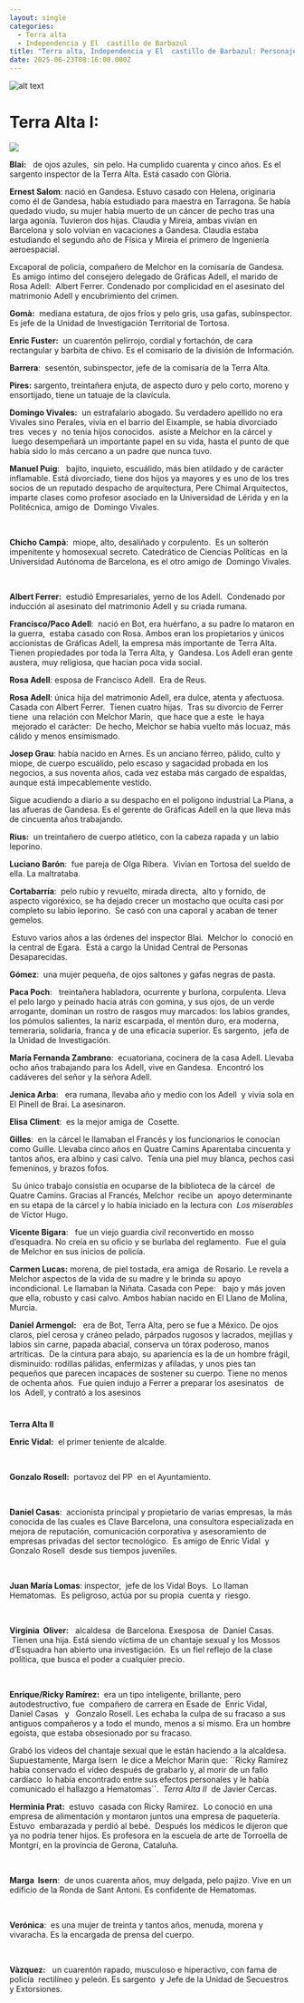 ```yaml
---
layout: single
categories:
  - Terra alta
  - Independencia y El  castillo de Barbazul
title: "Terra alta, Independencia y El  castillo de Barbazul: Personajes secundarios"
date: 2025-06-23T08:16:00.000Z
---
```

![alt text](/assets/img/banner.jpg)






# **Terra Alta I:**

![](/assets/img/libro-de-terra.jpg)







**Blai:**   de ojos azules,  sin pelo. Ha cumplido cuarenta y cinco años.
Es el sargento inspector de la Terra Alta. Está casado con Glòria.

**Ernest Salom**: nació en Gandesa. Estuvo casado con Helena, originaria como él de Gandesa, había estudiado para maestra en Tarragona. Se había quedado viudo, su mujer
había muerto de un cáncer de pecho tras una larga agonía. Tuvieron dos hijas. Claudia y Mireia, ambas vivían en Barcelona y solo volvían en vacaciones a
Gandesa. Claudia estaba estudiando el segundo año de Física y Mireia el primero
de Ingeniería aeroespacial.

Excaporal de policía, compañero de Melchor en la comisaría de Gandesa.  Es amigo íntimo del consejero delegado de Gráficas Adell, el marido de Rosa Adell:  Albert
Ferrer. Condenado por complicidad en el asesinato del matrimonio Adell y
encubrimiento del crimen. 

**Gomà:**  mediana estatura, de ojos fríos y pelo gris, usa gafas,
subinspector. Es jefe de la Unidad de Investigación Territorial de Tortosa.

**Enric Fuster:**  un cuarentón pelirrojo, cordial y fortachón, de cara rectangular y barbita de
chivo. Es el comisario de la división de Información.

**Barrera**:  sesentón, subinspector, jefe de la comisaría de la Terra Alta. 

**Pires:** sargento, treintañera enjuta, de aspecto duro y pelo corto, moreno y ensortijado, tiene un tatuaje de la clavícula.

**Domingo Vivales:**  un estrafalario abogado. Su verdadero apellido no era Vivales sino Perales, vivía en el barrio del Eixample, se había divorciado
tres  veces y  no tenía hijos conocidos.  asiste a Melchor en la cárcel y  luego desempeñará un importante papel en su
vida, hasta el punto de que había sido lo más cercano a un padre que nunca tuvo.

**Manuel Puig**:   bajito, inquieto, escuálido, más bien atildado y de carácter inflamable.
Está divorciado, tiene dos hijos ya mayores y es uno de los tres socios de un
reputado despacho de arquitectura, Pere Chimal Arquitectos, imparte clases como
profesor asociado en la Universidad de Lérida y en la Politécnica, amigo de  Domingo
Vivales.

 

**Chicho Campà**:  miope, alto, desaliñado y corpulento.  Es un solterón impenitente y homosexual secreto. Catedrático de Ciencias Políticas  en la Universidad Autónoma de Barcelona, es el otro amigo de  Domingo Vivales.

 

**Albert Ferrer:**  estudió Empresariales, yerno de los Adell. 
Condenado por inducción al asesinato del matrimonio Adell y su criada
rumana.

**Francisco/Paco Adell**:  nació en Bot, era huérfano, a su padre lo mataron en la guerra,  estaba casado con Rosa. Ambos eran los propietarios y únicos accionistas de Gráficas Adell, la empresa más importante de Terra Alta. Tienen propiedades por toda la Terra Alta, y  Gandesa. Los Adell eran gente austera, muy religiosa, que hacían poca vida social.  

**Rosa Adell**: esposa de Francisco Adell.  Era de Reus.

**Rosa Adell**: única hija del matrimonio Adell, era dulce, atenta y afectuosa. Casada con Albert Ferrer.  Tienen cuatro hijas.  Tras su divorcio de Ferrer tiene  una relación con Melchor Marín,  que hace que a este  le haya  mejorado el carácter:  De hecho, Melchor se había vuelto más locuaz, más cálido y menos ensimismado.

**Josep Grau**: había nacido en Arnes. Es un anciano férreo, pálido, culto y miope, de cuerpo escuálido, pelo escaso y sagacidad probada en los negocios, a sus noventa años, cada vez estaba más cargado de espaldas, aunque está impecablemente vestido. 

Sigue acudiendo a diario a su despacho en el polígono industrial La Plana, a las
afueras de Gandesa. Es el gerente de Gráficas Adell en la que lleva más de
cincuenta años trabajando.

**Rius:**  un treintañero de cuerpo atlético, con la cabeza rapada y
un labio leporino.

**Luciano Barón**:  fue pareja de Olga Ribera.  Vivían en Tortosa del sueldo de ella. La maltrataba.

**Cortabarría**:  pelo rubio y revuelto, mirada directa,  alto y
fornido, de aspecto vigoréxico, se ha dejado crecer un mostacho que oculta casi
por completo su labio leporino.  Se casó con una caporal y acaban de tener
gemelos.

 Estuvo varios años a las órdenes del inspector Blai.  Melchor lo  conoció en la central de Egara.  Está a cargo la Unidad Central de Personas Desaparecidas.

**Gómez**:  una mujer pequeña, de ojos saltones y gafas negras de pasta.

**Paca Poch**:   treintañera habladora, ocurrente y burlona, corpulenta.
Lleva el pelo largo y peinado hacia atrás con gomina, y sus ojos, de un verde
arrogante, dominan un rostro de rasgos muy marcados: los labios grandes, los
pómulos salientes, la nariz escarpada, el mentón duro, era moderna, temeraria,
solidaria, franca y de una eficacia superior. Es sargento,  jefa de la Unidad de Investigación.  

**María Fernanda Zambrano**:  ecuatoriana, cocinera de la casa Adell. Llevaba ocho años trabajando para los Adell, vive en Gandesa.  Encontró los cadáveres del
señor y la señora Adell.

**Jenica Arba**:   era rumana, llevaba año y medio con los Adell  y vivía sola en El Pinell de Brai. La asesinaron.

**Elisa Climent**:  es la mejor amiga de  Cosette.

**Gilles**:  en la cárcel le llamaban el Francés y los funcionarios le conocían como Guille. Llevaba cinco años en Quatre Camins Aparentaba cincuenta y tantos años, era albino y casi calvo.  Tenía una piel muy blanca, pechos casi femeninos, y brazos fofos. 

 Su único trabajo consistía en ocuparse de la biblioteca de la cárcel  de Quatre Camins. Gracias al Francés, Melchor  recibe un  apoyo determinante en su etapa de la cárcel y lo había iniciado en la lectura con  *Los miserables* de Víctor Hugo.  

**Vicente Bigara**:   fue un viejo guardia civil reconvertido en mosso d’esquadra. No creía en su oficio y se burlaba del reglamento.  Fue el guía de Melchor en sus inicios de
policía.

**Carmen Lucas:** morena, de piel tostada, era amiga  de Rosario. Le revela a Melchor aspectos de la vida de su madre y le brinda su apoyo incondicional. Le llamaban la Niñata. Casada con Pepe:   bajo y más joven que ella, robusto y casi
calvo. Ambos habían nacido en El Llano de Molina, Murcia.

**Daniel Armengol:**   era de Bot, Terra Alta, pero se fue a México. De ojos claros, piel cerosa y cráneo pelado, párpados rugosos y lacrados, mejillas
y labios sin carne, papada abacial, conserva un tórax poderoso, manos
artríticas.  De la cintura para abajo, su apariencia es la de un hombre frágil, disminuido: rodillas pálidas, enfermizas y afiladas, y unos pies tan pequeños que parecen incapaces de sostener su cuerpo. Tiene no menos de ochenta años. 
Fue quien indujo a Ferrer a preparar los asesinatos   de los  Adell, y contrató a los asesinos

# 
**Terra Alta II**




**Enric Vidal:**  el primer teniente de alcalde. 

 

**Gonzalo Rosell:**  portavoz del PP  en el Ayuntamiento.

 

**Daniel Casas**:  accionista principal y propietario de varias empresas, la
más  conocida de las cuales es Clave
Barcelona, una consultora especializada en mejora de reputación, comunicación
corporativa y asesoramiento de  empresas
privadas del sector tecnológico.  Es
amigo de Enric Vidal  y  Gonzalo Rosell  desde sus tiempos juveniles. 

 

**Juan María Lomas**: inspector,  jefe de los Vidal Boys.  Lo llaman Hematomas.  Es peligroso, actúa por su propia  cuenta
y  riesgo.

 

**Virginia  Oliver:**   alcaldesa  de Barcelona. Exesposa  de  Daniel Casas.  Tienen
una hija. Está siendo víctima de un chantaje sexual y los Mossos d’Esquadra han abierto una
investigación.  Es un fiel reflejo de la
clase política, que busca el poder a cualquier precio.

 

**Enrique/Ricky Ramírez:**  era un tipo inteligente, brillante, pero autodestructivo,
fue  compañero de carrera en Esade de  Enric Vidal,  Daniel Casas   y   Gonzalo Rosell. Les echaba la culpa de su fracaso a sus antiguos
compañeros y a todo el mundo, menos a sí mismo. Era un hombre egoísta, que
estaba obsesionado por su fracaso. 

Grabó los videos del chantaje sexual que le están haciendo a la alcaldesa. Supuestamente, Marga Isern  le dice a Melchor Marín que:
´´Ricky Ramírez había conservado el vídeo después de
grabarlo y, al morir de un fallo cardíaco  lo había encontrado entre sus efectos personales y le había comunicado el hallazgo a Hematomas´´.  *Terra Alta II*  de Javier
Cercas. 

**Herminia Prat:**  estuvo  casada con Ricky Ramírez.  Lo conoció en una empresa de alimentación y montaron juntos una empresa de paquetería. Estuvo  embarazada y perdió al bebé.  Después los médicos le dijeron que ya no podría tener hijos.
Es profesora en la escuela de arte de Torroella de Montgrí, en la provincia de
Gerona, Cataluña.

 

**Marga  Isern**:  de unos cuarenta años, muy delgada, pelo pajizo. Vive en un edificio de la Ronda de Sant Antoni. Es confidente de Hematomas.

 

**Verónica**:  es una mujer de treinta y tantos años, menuda, morena y vivaracha. Es la encargada de prensa del cuerpo. 

   

**Vàzquez:**   un cuarentón rapado, musculoso e hiperactivo, con fama de policía  rectilíneo y peleón. Es sargento  y Jefe de la Unidad de Secuestros y Extorsiones.

 

#
